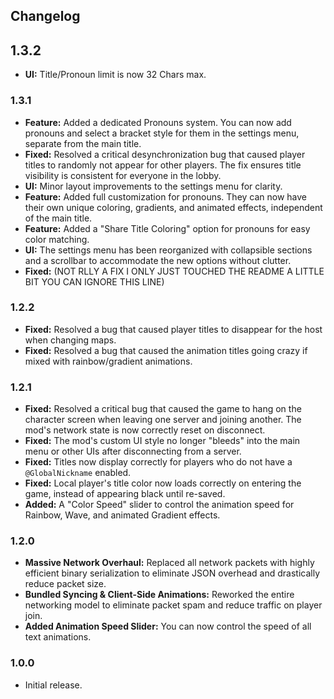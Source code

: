 ## Changelog
## 1.3.2
- **UI:** Title/Pronoun limit is now 32 Chars max.

### 1.3.1
- **Feature:** Added a dedicated Pronouns system. You can now add pronouns and select a bracket style for them in the settings menu, separate from the main title.
- **Fixed:** Resolved a critical desynchronization bug that caused player titles to randomly not appear for other players. The fix ensures title visibility is consistent for everyone in the lobby.
- **UI:** Minor layout improvements to the settings menu for clarity.
- **Feature:** Added full customization for pronouns. They can now have their own unique coloring, gradients, and animated effects, independent of the main title.
- **Feature:** Added a "Share Title Coloring" option for pronouns for easy color matching.
- **UI:** The settings menu has been reorganized with collapsible sections and a scrollbar to accommodate the new options without clutter.
- **Fixed:** (NOT RLLY A FIX I ONLY JUST TOUCHED THE README A LITTLE BIT YOU CAN IGNORE THIS LINE)

### 1.2.2
- **Fixed:** Resolved a bug that caused player titles to disappear for the host when changing maps.
- **Fixed:** Resolved a bug that caused the animation titles going crazy if mixed with rainbow/gradient animations.

### 1.2.1
- **Fixed:** Resolved a critical bug that caused the game to hang on the character screen when leaving one server and joining another. The mod's network state is now correctly reset on disconnect.
- **Fixed:** The mod's custom UI style no longer "bleeds" into the main menu or other UIs after disconnecting from a server.
- **Fixed:** Titles now display correctly for players who do not have a `@GlobalNickname` enabled.
- **Fixed:** Local player's title color now loads correctly on entering the game, instead of appearing black until re-saved.
- **Added:** A "Color Speed" slider to control the animation speed for Rainbow, Wave, and animated Gradient effects.

### 1.2.0
- **Massive Network Overhaul:** Replaced all network packets with highly efficient binary serialization to eliminate JSON overhead and drastically reduce packet size.
- **Bundled Syncing & Client-Side Animations:** Reworked the entire networking model to eliminate packet spam and reduce traffic on player join.
- **Added Animation Speed Slider:** You can now control the speed of all text animations.

### 1.0.0
- Initial release.